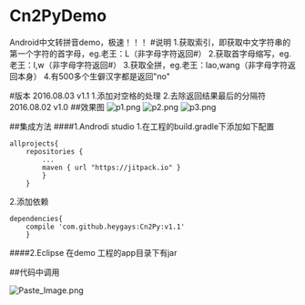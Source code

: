 # Cn2PyDemo
Android中文转拼音demo，极速！！！
#说明
1.获取索引，即获取中文字符串的第一个字符的首字母，eg.老王：L（非字母字符返回#）
2.获取首字母缩写，eg.老王：l,w（非字母字符返回#）
3.获取全拼，eg.老王：lao,wang（非字母字符返回本身）
4.有500多个生僻汉字都是返回"no"

#版本
2016.08.03 v1.1
1.添加对空格的处理
2.去除返回结果最后的分隔符
2016.08.02 v1.0
##效果图
![p1.png](http://upload-images.jianshu.io/upload_images/1712519-dc6f9a98544cb483.png?imageMogr2/auto-orient/strip%7CimageView2/2/w/1240)
![p2.png](http://upload-images.jianshu.io/upload_images/1712519-4e92508aa1d2d688.png?imageMogr2/auto-orient/strip%7CimageView2/2/w/1240)
![p3.png](http://upload-images.jianshu.io/upload_images/1712519-5fc8984f9fbdd81c.png?imageMogr2/auto-orient/strip%7CimageView2/2/w/1240)

##集成方法
####1.Androdi studio
1.在工程的build.gradle下添加如下配置<br>
```
allprojects{ 
	repositories {
		...
		maven { url "https://jitpack.io" }
		}
	}
```

2.添加依赖
```
dependencies{
	compile 'com.github.heygays:Cn2Py:v1.1'
	}
```
####2.Eclipse
在demo 工程的app目录下有jar

##代码中调用

![Paste_Image.png](http://upload-images.jianshu.io/upload_images/1712519-c02031c60461e6ab.png?imageMogr2/auto-orient/strip%7CimageView2/2/w/1240)
